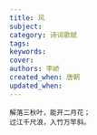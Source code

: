 ```yaml
---
title: 风
subject: 
category: 诗词歌赋
tags: 
keywords: 
cover: 
authors: 李峤
created_when: 唐朝
updated_when: 
---
```


```
解落三秋叶，能开二月花；
过江千尺浪，入竹万竿斜。
```
